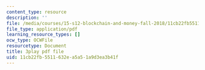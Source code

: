 ```yaml
---
content_type: resource
description: ''
file: /media/courses/15-s12-blockchain-and-money-fall-2018/11cb22fb5511632ea5a51a9d3ea3b41f_KHBi3n0hUSU.pdf
file_type: application/pdf
learning_resource_types: []
ocw_type: OCWFile
resourcetype: Document
title: 3play pdf file
uid: 11cb22fb-5511-632e-a5a5-1a9d3ea3b41f
---
```

